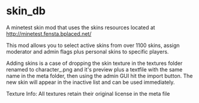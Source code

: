 # skin_db
A minetest skin mod that uses the skins resources located at http://minetest.fensta.bplaced.net/

This mod allows you to select active skins from over 1100 skins, assign moderator and admin flags plus personal skins to specific players.

Adding skins is a case of dropping the skin texture in the textures folder renamed to character_<number>.png and it's preview plus a textfile with the same name in the meta folder, then using the admin GUI hit the import button. The new skin will appear in the inactive list and can be used immediately.
  
 Texture Info: All textures retain their original license in the meta file
